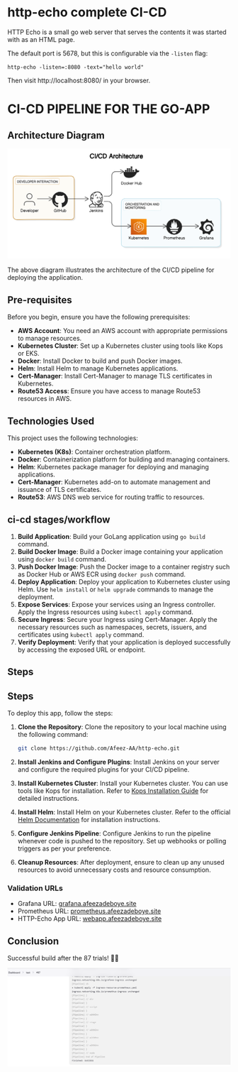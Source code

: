 http-echo complete CI-CD
=========
HTTP Echo is a small go web server that serves the contents it was started with
as an HTML page.

The default port is 5678, but this is configurable via the `-listen` flag:

```
http-echo -listen=:8080 -text="hello world"
```

Then visit http://localhost:8080/ in your browser.

# CI-CD PIPELINE FOR THE GO-APP


## Architecture Diagram

![CI/CD Pipeline Architecture](ci-cd.png)

The above diagram illustrates the architecture of the CI/CD pipeline for deploying the application.


## Pre-requisites

Before you begin, ensure you have the following prerequisites:

- **AWS Account**: You need an AWS account with appropriate permissions to manage resources.
- **Kubernetes Cluster**: Set up a Kubernetes cluster using tools like Kops or EKS.
- **Docker**: Install Docker to build and push Docker images.
- **Helm**: Install Helm to manage Kubernetes applications.
- **Cert-Manager**: Install Cert-Manager to manage TLS certificates in Kubernetes.
- **Route53 Access**: Ensure you have access to manage Route53 resources in AWS.

## Technologies Used

This project uses the following technologies:

- **Kubernetes (K8s)**: Container orchestration platform.
- **Docker**: Containerization platform for building and managing containers.
- **Helm**: Kubernetes package manager for deploying and managing applications.
- **Cert-Manager**: Kubernetes add-on to automate management and issuance of TLS certificates.
- **Route53**: AWS DNS web service for routing traffic to resources.

## ci-cd stages/workflow

1. **Build Application**: Build your GoLang application using `go build` command.
2. **Build Docker Image**: Build a Docker image containing your application using `docker build` command.
3. **Push Docker Image**: Push the Docker image to a container registry such as Docker Hub or AWS ECR using `docker push` command.
4. **Deploy Application**: Deploy your application to Kubernetes cluster using Helm. Use `helm install` or `helm upgrade` commands to manage the deployment.
5. **Expose Services**: Expose your services using an Ingress controller. Apply the Ingress resources using `kubectl apply` command.
6. **Secure Ingress**: Secure your Ingress using Cert-Manager. Apply the necessary resources such as namespaces, secrets, issuers, and certificates using `kubectl apply` command.
7. **Verify Deployment**: Verify that your application is deployed successfully by accessing the exposed URL or endpoint.



## Steps

## Steps

To deploy this app, follow the steps:

1. **Clone the Repository**: Clone the repository to your local machine using the following command:
    ```bash
    git clone https://github.com/Afeez-AA/http-echo.git
    ```

2. **Install Jenkins and Configure Plugins**: Install Jenkins on your server and configure the required plugins for your CI/CD pipeline.

3. **Install Kubernetes Cluster**: Install your Kubernetes cluster. You can use tools like Kops for installation. Refer to [Kops Installation Guide](https://kubernetes.io/docs/setup/production-environment/tools/kops/) for detailed instructions.

4. **Install Helm**: Install Helm on your Kubernetes cluster. Refer to the official [Helm Documentation](https://helm.sh/docs/intro/install/) for installation instructions.

5. **Configure Jenkins Pipeline**: Configure Jenkins to run the pipeline whenever code is pushed to the repository. Set up webhooks or polling triggers as per your preference.

6. **Cleanup Resources**: After deployment, ensure to clean up any unused resources to avoid unnecessary costs and resource consumption.

### Validation URLs

- Grafana URL: [grafana.afeezadeboye.site](http://grafana.afeezadeboye.site)
- Prometheus URL: [prometheus.afeezadeboye.site](http://prometheus.afeezadeboye.site)
- HTTP-Echo App URL: [webapp.afeezadeboye.site](http://webapp.afeezadeboye.site)



## Conclusion

Successful build after the 87 trials! 🎉🚀

![Success Image](success.png)



